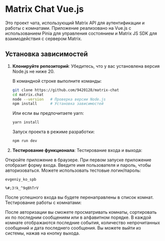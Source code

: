 # Matrix Chat Vue.js

Это проект чата, использующий Matrix API для аутентификации и работы с комнатами. Приложение реализовано на Vue.js с использованием Pinia для управления состоянием и Matrix JS SDK для взаимодействия с сервером Matrix.

## Установка зависимостей

1. **Клонируйте репозиторий**:
   Убедитесь, что у вас установлена версия Node.js не ниже 20.

   В командной строке выполните команды:

   ```bash
   git clone https://github.com/9420128/matrix-chat
   cd matrix.chat
   node --version   # Проверка версии Node.js
   npm install      # Установка зависимостей
   ```
   Или если вы предпочитаете yarn:
   ```bash
   yarn install
   ```
   Запуск проекта в режиме разработки:
   ```bash
   npm run dev
   ```

2. **Тестирование функционала**:
Тестирование входа и выхода:

Откройте приложение в браузере.
При первом запуске приложение отобразит форму входа.
Введите имя пользователя и пароль, чтобы авторизоваться.
Можете использовать тестовые логин/пароль:
```
evgeniy_ko_spb

%#;3!k_^9q8hTrV
```
После успешного входа вы будете перенаправлены в список комнат.
Тестирование работы с комнатами:

После авторизации вы сможете просматривать комнаты, сортировать их по последним сообщениям или в алфавитном порядке.
В каждой комнате отображаются последние события, количество непрочитанных сообщений и дата последнего сообщения.
Вы можете выйти из системы, нажав на кнопку выхода.
